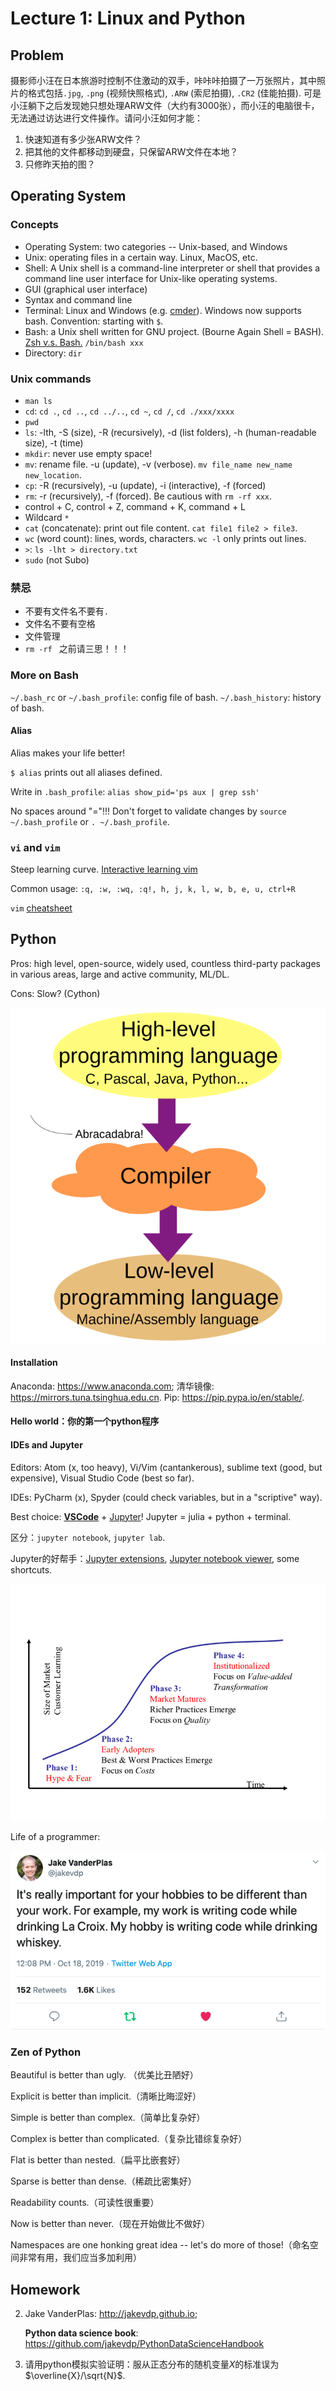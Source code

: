 

# Lecture 1: Linux and Python

## Problem

摄影师小汪在日本旅游时控制不住激动的双手，咔咔咔拍摄了一万张照片，其中照片的格式包括`.jpg`, `.png` (视频快照格式), `.ARW` (索尼拍摄), `.CR2` (佳能拍摄).  可是小汪躺下之后发现她只想处理ARW文件（大约有3000张），而小汪的电脑很卡，无法通过访达进行文件操作。请问小汪如何才能：

1. 快速知道有多少张ARW文件？
2. 把其他的文件都移动到硬盘，只保留ARW文件在本地？
3. 只修昨天拍的图？



## Operating System

### Concepts
- Operating System: two categories -- Unix-based, and Windows
- Unix: operating files in a certain way. Linux, MacOS, etc.
- Shell: A Unix shell is a command-line interpreter or shell that provides a command line user interface for Unix-like operating systems.
- GUI (graphical user interface)
- Syntax and command line
- Terminal: Linux and Windows (e.g. [cmder](https://cmder.net)). Windows now supports bash. Convention: starting with ``$``.
- Bash: a Unix shell written for GNU project. (Bourne Again Shell = BASH). [Zsh v.s. Bash.](https://www.chenhuijing.com/blog/bash-to-zsh/#🎹) ``/bin/bash xxx``
- Directory: ``dir``

### Unix commands
- ``man ls``
- ``cd``: ``cd .``, ``cd ..``, ``cd ../..``, ``cd ~``, ``cd /``, ``cd ./xxx/xxxx``
- ``pwd``
- ``ls``: -lth, -S (size), -R (recursively), -d (list folders), -h (human-readable size), -t (time)
- ``mkdir``: never use empty space!
- ``mv``: rename file. -u (update), -v (verbose). ``mv file_name new_name new_location``.
- ``cp``: -R (recursively), -u (update), -i (interactive), -f (forced)
- ``rm``: -r (recursively), -f (forced). Be cautious with ``rm -rf xxx``.
- control + C, control + Z, command + K, command + L
- Wildcard ``*``
- ``cat`` (concatenate): print out file content. ``cat file1 file2 > file3``.
- ``wc`` (word count): lines, words, characters. ``wc -l`` only prints out lines.
- ``>``: ``ls -lht > directory.txt``
- ``sudo`` (not Subo)

### 禁忌

- 不要有文件名不要有`.`
- 文件名不要有空格
- 文件管理
- `rm -rf ` 之前请三思！！！



### More on Bash
``~/.bash_rc`` or ``~/.bash_profile``: config file of bash. 
``~/.bash_history``: history of bash. 

#### Alias
Alias makes your life better!

``$ alias`` prints out all aliases defined. 

Write in ``.bash_profile``: ``alias show_pid='ps aux | grep ssh'``

No spaces around "="!!! Don't forget to validate changes by ``source ~/.bash_profile`` or ``. ~/.bash_profile``.

### ``vi`` and ``vim``
Steep learning curve. [Interactive learning vim](https://openvim.com)

Common usage: ``:q, :w, :wq, :q!, h, j, k, l, w, b, e, u, ctrl+R``

``vim`` [cheatsheet](https://vim.rtorr.com)



## Python
Pros: high level, open-source, widely used, countless third-party packages in various areas, large and active community, ML/DL.

Cons: Slow? (Cython)

![compile-process](https://github.com/AstroJacobLi/Python101.5/raw/master/Lecture1/compile-process.png)

#### Installation
Anaconda: https://www.anaconda.com; 清华镜像: https://mirrors.tuna.tsinghua.edu.cn.
Pip: https://pip.pypa.io/en/stable/.

#### Hello world：你的第一个python程序



#### IDEs and Jupyter
Editors: Atom (x, too heavy), Vi/Vim (cantankerous), sublime text (good, but expensive), Visual Studio Code (best so far).

IDEs: PyCharm (x), Spyder (could check variables, but in a "scriptive" way).

Best choice: **<u>VSCode</u>** + [Jupyter](https://jupyter.org)! Jupyter = julia + python + terminal.

区分：``jupyter notebook``, ``jupyter lab``.

Jupyter的好帮手：[Jupyter extensions](https://github.com/ipython-contrib/jupyter_contrib_nbextensions), [Jupyter notebook viewer](https://nbviewer.jupyter.org), some shortcuts.


![The-Outsourcing-Learning-Curve](https://github.com/AstroJacobLi/pynguin/raw/master/basic/The-Outsourcing-Learning-Curve.png)

Life of a programmer:

![jakevdp](https://github.com/AstroJacobLi/pynguin/raw/master/basic/jakevdp.png)



### Zen of Python

Beautiful is better than ugly. （优美比丑陋好）

 Explicit is better than implicit.（清晰比晦涩好） 

Simple is better than complex.（简单比复杂好） 

Complex is better than complicated.（复杂比错综复杂好） 

Flat is better than nested.（扁平比嵌套好）

Sparse is better than dense.（稀疏比密集好） 

Readability counts.（可读性很重要） 

Now is better than never.（现在开始做比不做好）  

Namespaces are one honking great idea -- let's do more of those!（命名空间非常有用，我们应当多加利用）



## Homework
2. Jake VanderPlas: http://jakevdp.github.io; 

   **Python data science book**: https://github.com/jakevdp/PythonDataScienceHandbook

3. 请用python模拟实验证明：服从正态分布的随机变量$X$的标准误为$\overline{X}/\sqrt{N}$. 
